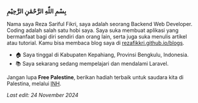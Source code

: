 ### بِسْمِ اللّٰهِ الرَّحْمَٰنِ الرَّحِيْمِ
Nama saya Reza Sariful Fikri, saya adalah seorang Backend Web Developer. Coding adalah salah satu hobi saya. Saya suka membuat aplikasi yang bermanfaat bagi diri sendiri dan orang lain, serta juga suka menulis artikel atau tutorial. Kamu bisa membaca blog saya di [rezafikkri.github.io/blogs](https://rezafikkri.github.io/blogs). 

- :house: Saya tinggal di Kabupaten Kepahiang, Provinsi Bengkulu, Indonesia.
- :books: Saya sekarang sedang mempelajari dan mendalami Laravel.

Jangan lupa **Free Palestine**, berikan hadiah terbaik untuk saudara kita di Palestina, melalui [INH](https://inh.or.id/).

<i>Last edit: 24 November 2024</i>
